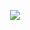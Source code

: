 <p align = "center">
  <img src = "https://github-readme-stats.vercel.app/api?username=PiotrBlachnio&show_icons=true&theme=algolia&line_height=27&count_private=true&include_all_commits=true&hide=stars">
  
</p>
